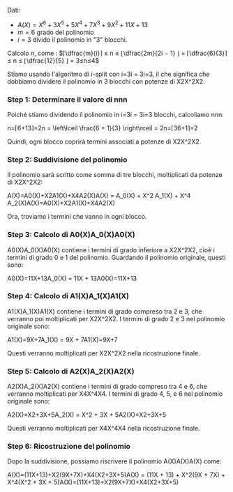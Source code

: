 Dati: 
- $A(X)=X^6+3X^5+5X^4+7X^3+9X^2+11X+13$
- $m=6$ grado del polinomio
- $i=3$ divido il polinomio in "3" blocchi. 

Calcolo $n$, come : 
$⌈︂\dfrac{m}{i}⌉︂ ≤ n ≤ ⌊︃\dfrac{2m}{2i − 1} ⌋ = ⌈︂\dfrac{6}{3}⌉︂ ≤ n ≤ ⌊︃\dfrac{12}{5} ⌋ = 3≤n≤4$










Stiamo usando l'algoritmo di _i_-split con i=3i = 3i=3, il che significa che dobbiamo dividere il polinomio in 3 blocchi con potenze di X2X^2X2.

### Step 1: Determinare il valore di nnn

Poiché stiamo dividendo il polinomio in i=3i = 3i=3 blocchi, calcoliamo nnn:

n=⌈6+13⌉=2n = \left\lceil \frac{6 + 1}{3} \right\rceil = 2n=⌈36+1​⌉=2

Quindi, ogni blocco coprirà termini associati a potenze di X2X^2X2.

### Step 2: Suddivisione del polinomio

Il polinomio sarà scritto come somma di tre blocchi, moltiplicati da potenze di X2X^2X2:

A(X)=A0(X)+X2A1(X)+X4A2(X)A(X) = A_0(X) + X^2 A_1(X) + X^4 A_2(X)A(X)=A0​(X)+X2A1​(X)+X4A2​(X)

Ora, troviamo i termini che vanno in ogni blocco.

### Step 3: Calcolo di A0(X)A_0(X)A0​(X)

A0(X)A_0(X)A0​(X) contiene i termini di grado inferiore a X2X^2X2, cioè i termini di grado 0 e 1 del polinomio. Guardando il polinomio originale, questi sono:

A0(X)=11X+13A_0(X) = 11X + 13A0​(X)=11X+13

### Step 4: Calcolo di A1(X)A_1(X)A1​(X)

A1(X)A_1(X)A1​(X) contiene i termini di grado compreso tra 2 e 3, che verranno poi moltiplicati per X2X^2X2. I termini di grado 2 e 3 nel polinomio originale sono:

A1(X)=9X+7A_1(X) = 9X + 7A1​(X)=9X+7

Questi verranno moltiplicati per X2X^2X2 nella ricostruzione finale.

### Step 5: Calcolo di A2(X)A_2(X)A2​(X)

A2(X)A_2(X)A2​(X) contiene i termini di grado compreso tra 4 e 6, che verranno moltiplicati per X4X^4X4. I termini di grado 4, 5, e 6 nel polinomio originale sono:

A2(X)=X2+3X+5A_2(X) = X^2 + 3X + 5A2​(X)=X2+3X+5

Questi verranno moltiplicati per X4X^4X4 nella ricostruzione finale.

### Step 6: Ricostruzione del polinomio

Dopo la suddivisione, possiamo riscrivere il polinomio A(X)A(X)A(X) come:

A(X)=(11X+13)+X2(9X+7X)+X4(X2+3X+5)A(X) = (11X + 13) + X^2(9X + 7X) + X^4(X^2 + 3X + 5)A(X)=(11X+13)+X2(9X+7X)+X4(X2+3X+5)
